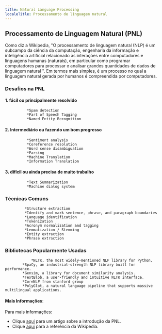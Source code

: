 ```yaml
---
title: Natural Language Processing
localeTitle: Processamento de linguagem natural
---
```

## Processamento de Linguagem Natural (PNL)

Como diz a Wikipedia, "O processamento de linguagem natural (NLP) é um subcampo da ciência da computação, engenharia da informação e inteligência artificial relacionado às interações entre computadores e linguagens humanas (naturais), em particular como programar computadores para processar e analisar grandes quantidades de dados de linguagem natural ". Em termos mais simples, é um processo no qual a linguagem natural gerada por humanos é compreendida por computadores.

### Desafios na PNL

#### 1\. fácil ou principalmente resolvido
```
          *Spam detection 
          *Part of Speech Tagging 
          *Named Entity Recognition 
```

#### 2\. Intermediário ou fazendo um bom progresso
```
          *Sentiment analysis 
          *Coreference resolution 
          *Word sense disambiguation 
          *Parsing 
          *Machine Translation 
          *Information Translation 
```

#### 3\. difícil ou ainda precisa de muito trabalho
```
          *Text Summarization 
          *Machine dialog system 
```

### Técnicas Comuns
```
         *Structure extraction 
         *Identify and mark sentence, phrase, and paragraph boundaries 
         *Language identification 
         *Tokenization 
         *Acronym normalization and tagging 
         *Lemmatization / Stemming 
         *Entity extraction 
         *Phrase extraction 
```

### Bibliotecas Popularmente Usadas
```
            *NLTK, the most widely-mentioned NLP library for Python. 
        *SpaCy, an industrial-strength NLP library built for performance. 
        *Gensim, a library for document similarity analysis. 
        *TextBlob, a user-friendly and intuitive NLTK interface. 
        *CoreNLP from stanford group 
        *PolyGlot, a natural language pipeline that supports massive multilingual applications. 
```

#### Mais Informações:

Para mais informações:

*   Clique [aqui](https://medium.com/@gon.esbuyo/get-started-with-nlp-part-i-d67ca26cc828) para um artigo sobre a introdução da PNL.
*   Clique [aqui](https://en.wikipedia.org/wiki/Natural_language_processing) para a referência da Wikipedia.